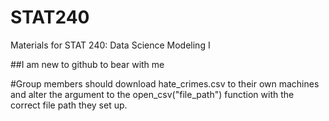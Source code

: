 # STAT240
Materials for STAT 240: Data Science Modeling I

##I am new to github to bear with me

#Group members should download hate_crimes.csv to their own machines and alter the argument to the open_csv("file_path") function with the correct file path they set up. 
